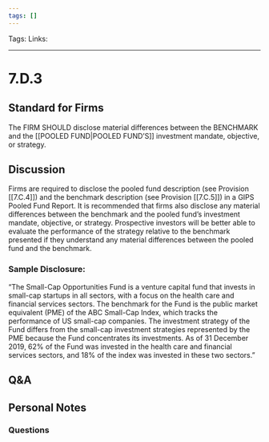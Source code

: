 ```yaml
---
tags: []
---
```

Tags:
Links: 
___
# 7.D.3
## Standard for Firms
The FIRM SHOULD disclose material differences between the BENCHMARK and the [[POOLED FUND|POOLED FUND’S]] investment mandate, objective, or strategy.
## Discussion
Firms are required to disclose the pooled fund description (see Provision [[7.C.4]]) and the benchmark description (see Provision [[7.C.5]]) in a GIPS Pooled Fund Report. It is recommended that firms also disclose any material differences between the benchmark and the pooled fund’s investment mandate, objective, or strategy. Prospective investors will be better able to evaluate the performance of the strategy relative to the benchmark presented if they understand any material differences between the pooled fund and the benchmark.
### Sample Disclosure:
“The Small-Cap Opportunities Fund is a venture capital fund that invests in small-cap startups in all sectors, with a focus on the health care and financial services sectors. The benchmark for the Fund is the public market equivalent (PME) of the ABC Small-Cap Index, which tracks the performance of US small-cap companies. The investment strategy of the Fund differs from the small-cap investment strategies represented by the PME because the Fund concentrates its investments. As of 31 December 2019, 62% of the Fund was invested in the health care and financial services sectors, and 18% of the index was invested in these two sectors.”
## Q&A

## Personal Notes

### Questions